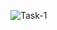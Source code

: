 

![Task-1](https://github.com/VSaiSruthiReddy/TECHNITY-ABHYUDAY/assets/120205523/fa014335-8933-4637-9036-b57567fb584a)

